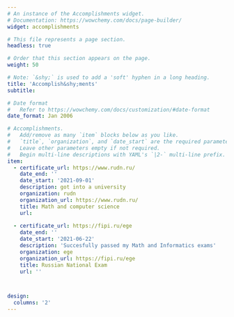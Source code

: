 ```yaml
---
# An instance of the Accomplishments widget.
# Documentation: https://wowchemy.com/docs/page-builder/
widget: accomplishments

# This file represents a page section.
headless: true

# Order that this section appears on the page.
weight: 50

# Note: `&shy;` is used to add a 'soft' hyphen in a long heading.
title: 'Accomplish&shy;ments'
subtitle:

# Date format
#   Refer to https://wowchemy.com/docs/customization/#date-format
date_format: Jan 2006

# Accomplishments.
#   Add/remove as many `item` blocks below as you like.
#   `title`, `organization`, and `date_start` are the required parameters.
#   Leave other parameters empty if not required.
#   Begin multi-line descriptions with YAML's `|2-` multi-line prefix.
item:
  - certificate_url: https://www.rudn.ru/
    date_end: ''
    date_start: '2021-09-01'
    description: got into a university
    organization: rudn
    organization_url: https://www.rudn.ru/
    title: Math and computer science
    url: 
    
  - certificate_url: https://fipi.ru/ege
    date_end: ''
    date_start: '2021-06-22'
    description: 'Succesfully passed my Math and Informatics exams'
    organization: ege
    organization_url: https://fipi.ru/ege
    title: Russian National Exam
    url: ''



design:
  columns: '2'
---
```

